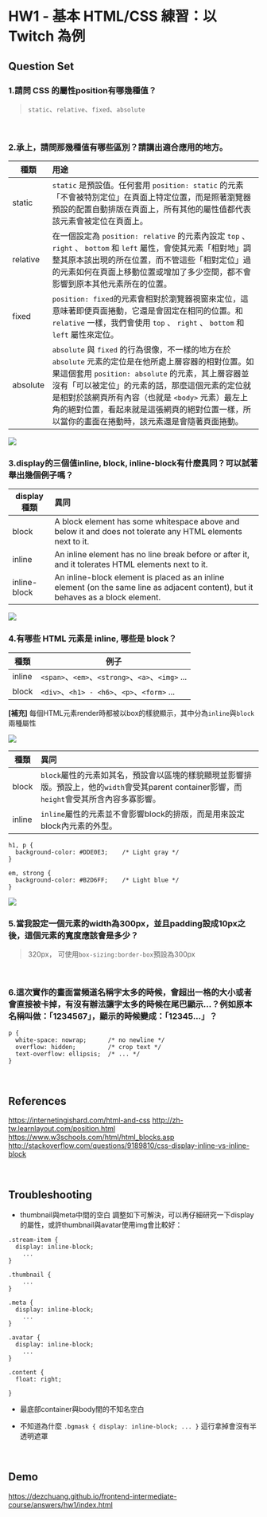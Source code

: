 
# HW1 - 基本 HTML/CSS 練習：以 Twitch 為例

## Question Set

### 1.請問 CSS 的屬性position有哪幾種值？

> `static`、`relative`、`fixed`、`absolute`

<br>

### 2.承上，請問那幾種值有哪些區別？請講出適合應用的地方。

|    種類    |  用途    |
| ---------- | :-------- |
|   static   |  `static` 是預設值。任何套用 `position: static` 的元素「不會被特別定位」在頁面上特定位置，而是照著瀏覽器預設的配置自動排版在頁面上，所有其他的屬性值都代表該元素會被定位在頁面上。|
|   relative | 在一個設定為 `position: relative` 的元素內設定 `top` 、 `right` 、 `bottom` 和 `left` 屬性，會使其元素「相對地」調整其原本該出現的所在位置，而不管這些「相對定位」過的元素如何在頁面上移動位置或增加了多少空間，都不會影響到原本其他元素所在的位置。 |
|   fixed    | `position: fixed`的元素會相對於瀏覽器視窗來定位，這意味著即便頁面捲動，它還是會固定在相同的位置。和 `relative` 一樣，我們會使用 `top` 、 `right` 、 `bottom` 和 `left` 屬性來定位。 |
|   absolute | `absolute` 與 `fixed` 的行為很像，不一樣的地方在於 `absolute` 元素的定位是在他所處上層容器的相對位置。如果這個套用 `position: absolute` 的元素，其上層容器並沒有「可以被定位」的元素的話，那麼這個元素的定位就是相對於該網頁所有內容（也就是 `<body>` 元素）最左上角的絕對位置，看起來就是這張網頁的絕對位置一樣，所以當你的畫面在捲動時，該元素還是會隨著頁面捲動。 |

<img class="center" src="https://internetingishard.com/html-and-css/advanced-positioning/css-positioning-schemes-790d5b.png">

<br>

### 3.display的三個值inline, block, inline-block有什麼異同？可以試著舉出幾個例子嗎？

|    display種類         | 異同 |
| -------------- | :------ |
|   block        | A block element has some whitespace above and below it and does not tolerate any HTML elements next to it.  |
|   inline       | An inline element has no line break before or after it, and it tolerates HTML elements next to it. |
|   inline-block       | An inline-block element is placed as an inline element (on the same line as adjacent content), but it behaves as a block element.  |

<img class="center" src="https://i.stack.imgur.com/mGTYI.png">

<br>

### 4.有哪些 HTML 元素是 inline, 哪些是 block？

|    種類    |  例子    |
| ----------- | -------- |
| inline      |  `<span>`、`<em>`、`<strong>`、`<a>`、`<img>` ...  |
| block       | `<div>`、`<h1> - <h6>`、`<p>`、`<form>` ... |

<b>[補充]</b>
每個HTML元素render時都被以box的樣貌顯示，其中分為`inline`與`block`兩種屬性

<img class="center" src="https://internetingishard.com/html-and-css/css-box-model/inline-vs-block-boxes-f3e662.png">

|    種類         | 異同 |
| -------------- | :------ |
|   block        | `block`屬性的元素如其名，預設會以區塊的樣貌顯現並影響排版。預設上，他的`width`會受其parent container影響，而`height`會受其所含內容多寡影響。  |
|   inline       | `inline`屬性的元素並不會影響block的排版，而是用來設定block內元素的外型。 |

```
h1, p {
  background-color: #DDE0E3;    /* Light gray */
}

em, strong {
  background-color: #B2D6FF;    /* Light blue */
}
```

<img class="center" src="https://internetingishard.com/html-and-css/css-box-model/block-boxes-and-inline-boxes-7cfa0a.png">

<br>

### 5.當我設定一個元素的width為300px，並且padding設成10px之後，這個元素的寬度應該會是多少？
>320px， 可使用`box-sizing:border-box`預設為300px

<br>

### 6.這次實作的畫面當頻道名稱字太多的時候，會超出一格的大小或者會直接被卡掉，有沒有辦法讓字太多的時候在尾巴顯示...？例如原本名稱叫做：「1234567」，顯示的時候變成：「12345...」？

```
p {
  white-space: nowrap;      /* no newline */
  overflow: hidden;         /* crop text */
  text-overflow: ellipsis;  /* ... */
}
```

<br>

## References
https://internetingishard.com/html-and-css
http://zh-tw.learnlayout.com/position.html
https://www.w3schools.com/html/html_blocks.asp
http://stackoverflow.com/questions/9189810/css-display-inline-vs-inline-block

<br>

## Troubleshooting
* thumbnail與meta中間的空白
調整如下可解決，可以再仔細研究一下display的屬性，或許thumbnail與avatar使用img會比較好：

```
.stream-item {
  display: inline-block;
    ...
}

.thumbnail {
    ...
}

.meta {
  display: inline-block;
    ...
}

.avatar {
  display: inline-block;
    ...
}

.content {
  float: right;

}
```

* 最底部container與body間的不知名空白

* 不知道為什麼 `.bgmask { display: inline-block; ... }` 這行拿掉會沒有半透明遮罩

<br>

## Demo
https://dezchuang.github.io/frontend-intermediate-course/answers/hw1/index.html
